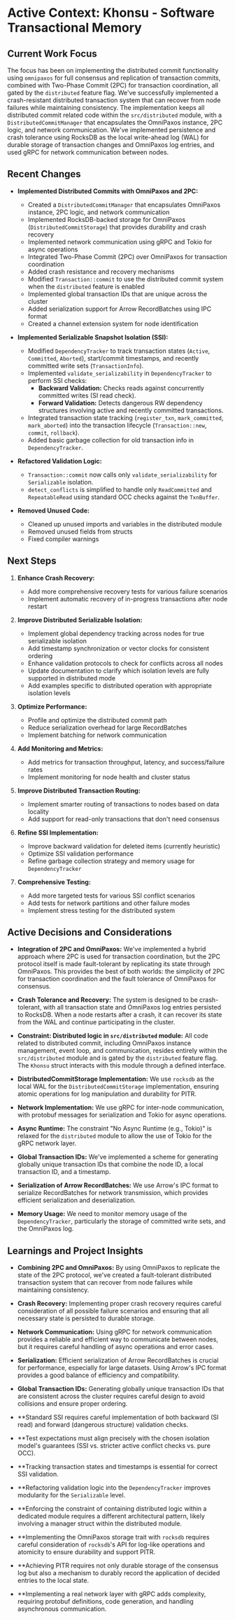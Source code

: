 # Active Context: Khonsu - Software Transactional Memory

## Current Work Focus

The focus has been on implementing the distributed commit functionality using `omnipaxos` for full consensus and replication of transaction commits, combined with Two-Phase Commit (2PC) for transaction coordination, all gated by the `distributed` feature flag. We've successfully implemented a crash-resistant distributed transaction system that can recover from node failures while maintaining consistency. The implementation keeps all distributed commit related code within the `src/distributed` module, with a `DistributedCommitManager` that encapsulates the OmniPaxos instance, 2PC logic, and network communication. We've implemented persistence and crash tolerance using RocksDB as the local write-ahead log (WAL) for durable storage of transaction changes and OmniPaxos log entries, and used gRPC for network communication between nodes.

## Recent Changes

- **Implemented Distributed Commits with OmniPaxos and 2PC:**
    - Created a `DistributedCommitManager` that encapsulates OmniPaxos instance, 2PC logic, and network communication
    - Implemented RocksDB-backed storage for OmniPaxos (`DistributedCommitStorage`) that provides durability and crash recovery
    - Implemented network communication using gRPC and Tokio for async operations
    - Integrated Two-Phase Commit (2PC) over OmniPaxos for transaction coordination
    - Added crash resistance and recovery mechanisms
    - Modified `Transaction::commit` to use the distributed commit system when the `distributed` feature is enabled
    - Implemented global transaction IDs that are unique across the cluster
    - Added serialization support for Arrow RecordBatches using IPC format
    - Created a channel extension system for node identification

- **Implemented Serializable Snapshot Isolation (SSI):**
    - Modified `DependencyTracker` to track transaction states (`Active`, `Committed`, `Aborted`), start/commit timestamps, and recently committed write sets (`TransactionInfo`).
    - Implemented `validate_serializability` in `DependencyTracker` to perform SSI checks:
        - **Backward Validation:** Checks reads against concurrently committed writes (SI read check).
        - **Forward Validation:** Detects dangerous RW dependency structures involving active and recently committed transactions.
    - Integrated transaction state tracking (`register_txn`, `mark_committed`, `mark_aborted`) into the transaction lifecycle (`Transaction::new`, `commit`, `rollback`).
    - Added basic garbage collection for old transaction info in `DependencyTracker`.

- **Refactored Validation Logic:**
    - `Transaction::commit` now calls only `validate_serializability` for `Serializable` isolation.
    - `detect_conflicts` is simplified to handle only `ReadCommitted` and `RepeatableRead` using standard OCC checks against the `TxnBuffer`.

- **Removed Unused Code:**
    - Cleaned up unused imports and variables in the distributed module
    - Removed unused fields from structs
    - Fixed compiler warnings

## Next Steps

1. **Enhance Crash Recovery:**
   - Add more comprehensive recovery tests for various failure scenarios
   - Implement automatic recovery of in-progress transactions after node restart

2. **Improve Distributed Serializable Isolation:**
   - Implement global dependency tracking across nodes for true serializable isolation
   - Add timestamp synchronization or vector clocks for consistent ordering
   - Enhance validation protocols to check for conflicts across all nodes
   - Update documentation to clarify which isolation levels are fully supported in distributed mode
   - Add examples specific to distributed operation with appropriate isolation levels

3. **Optimize Performance:**
   - Profile and optimize the distributed commit path
   - Reduce serialization overhead for large RecordBatches
   - Implement batching for network communication

4. **Add Monitoring and Metrics:**
   - Add metrics for transaction throughput, latency, and success/failure rates
   - Implement monitoring for node health and cluster status

5. **Improve Distributed Transaction Routing:**
   - Implement smarter routing of transactions to nodes based on data locality
   - Add support for read-only transactions that don't need consensus

6. **Refine SSI Implementation:**
   - Improve backward validation for deleted items (currently heuristic)
   - Optimize SSI validation performance
   - Refine garbage collection strategy and memory usage for `DependencyTracker`

7. **Comprehensive Testing:**
   - Add more targeted tests for various SSI conflict scenarios
   - Add tests for network partitions and other failure modes
   - Implement stress testing for the distributed system

## Active Decisions and Considerations

- **Integration of 2PC and OmniPaxos:** We've implemented a hybrid approach where 2PC is used for transaction coordination, but the 2PC protocol itself is made fault-tolerant by replicating its state through OmniPaxos. This provides the best of both worlds: the simplicity of 2PC for transaction coordination and the fault tolerance of OmniPaxos for consensus.

- **Crash Tolerance and Recovery:** The system is designed to be crash-tolerant, with all transaction state and OmniPaxos log entries persisted to RocksDB. When a node restarts after a crash, it can recover its state from the WAL and continue participating in the cluster.

- **Constraint: Distributed logic in `src/distributed` module:** All code related to distributed commit, including OmniPaxos instance management, event loop, and communication, resides entirely within the `src/distributed` module and is gated by the `distributed` feature flag. The `Khonsu` struct interacts with this module through a defined interface.

- **DistributedCommitStorage Implementation:** We use `rocksdb` as the local WAL for the `DistributedCommitStorage` implementation, ensuring atomic operations for log manipulation and durability for PITR.

- **Network Implementation:** We use gRPC for inter-node communication, with protobuf messages for serialization and Tokio for async operations.

- **Async Runtime:** The constraint "No Async Runtime (e.g., Tokio)" is relaxed for the `distributed` module to allow the use of Tokio for the gRPC network layer.

- **Global Transaction IDs:** We've implemented a scheme for generating globally unique transaction IDs that combine the node ID, a local transaction ID, and a timestamp.

- **Serialization of Arrow RecordBatches:** We use Arrow's IPC format to serialize RecordBatches for network transmission, which provides efficient serialization and deserialization.

- **Memory Usage:** We need to monitor memory usage of the `DependencyTracker`, particularly the storage of committed write sets, and the OmniPaxos log.

## Learnings and Project Insights

- **Combining 2PC and OmniPaxos:** By using OmniPaxos to replicate the state of the 2PC protocol, we've created a fault-tolerant distributed transaction system that can recover from node failures while maintaining consistency.

- **Crash Recovery:** Implementing proper crash recovery requires careful consideration of all possible failure scenarios and ensuring that all necessary state is persisted to durable storage.

- **Network Communication:** Using gRPC for network communication provides a reliable and efficient way to communicate between nodes, but it requires careful handling of async operations and error cases.

- **Serialization:** Efficient serialization of Arrow RecordBatches is crucial for performance, especially for large datasets. Using Arrow's IPC format provides a good balance of efficiency and compatibility.

- **Global Transaction IDs:** Generating globally unique transaction IDs that are consistent across the cluster requires careful design to avoid collisions and ensure proper ordering.

- **Standard SSI requires careful implementation of both backward (SI read) and forward (dangerous structure) validation checks.

- **Test expectations must align precisely with the chosen isolation model's guarantees (SSI vs. stricter active conflict checks vs. pure OCC).

- **Tracking transaction states and timestamps is essential for correct SSI validation.

- **Refactoring validation logic into the `DependencyTracker` improves modularity for the `Serializable` level.

- **Enforcing the constraint of containing distributed logic within a dedicated module requires a different architectural pattern, likely involving a manager struct within the distributed module.

- **Implementing the OmniPaxos storage trait with `rocksdb` requires careful consideration of `rocksdb`'s API for log-like operations and atomicity to ensure durability and support PITR.

- **Achieving PITR requires not only durable storage of the consensus log but also a mechanism to durably record the application of decided entries to the local state.

- **Implementing a real network layer with gRPC adds complexity, requiring protobuf definitions, code generation, and handling asynchronous communication.
